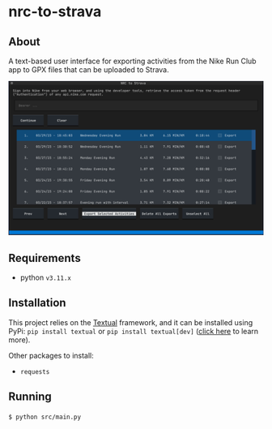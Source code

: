 # nrc-to-strava

## About
A text-based user interface for exporting activities from the Nike Run Club app to GPX files that can be uploaded to Strava.

![Image of the textual app](/image.png)

## Requirements
- python `v3.11.x`

## Installation
This project relies on the [Textual](https://textual.textualize.io/) framework, and it can be installed using PyPi: `pip install textual` or `pip install textual[dev]` ([click here](https://textual.textualize.io/getting_started/) to learn more).

Other packages to install:
- `requests`

## Running
`$ python src/main.py`
